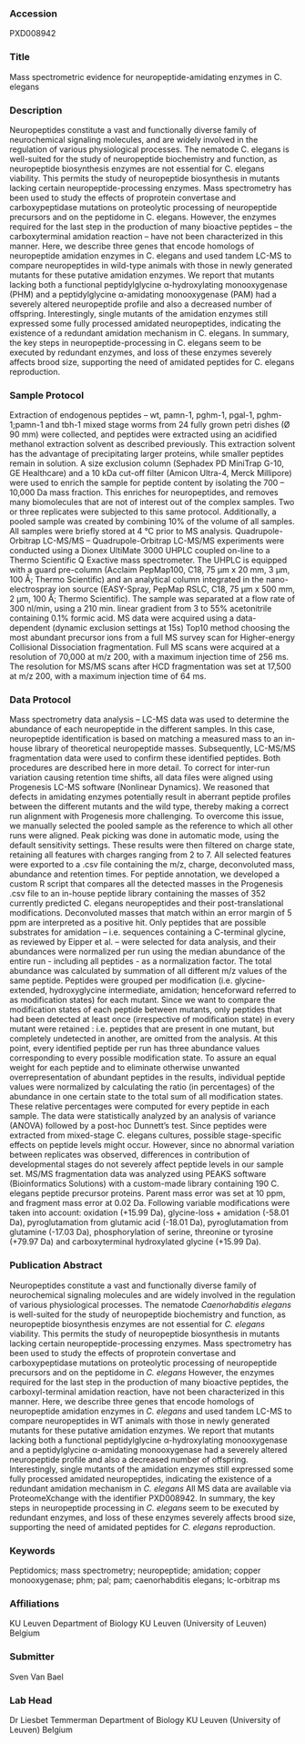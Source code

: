 ### Accession
PXD008942

### Title
Mass spectrometric evidence for neuropeptide-amidating enzymes in C. elegans

### Description
Neuropeptides constitute a vast and functionally diverse family of neurochemical signaling molecules, and are widely involved in the regulation of various physiological processes. The nematode C. elegans is well-suited for the study of neuropeptide biochemistry and function, as neuropeptide biosynthesis enzymes are not essential for C. elegans viability. This permits the study of neuropeptide biosynthesis in mutants lacking certain neuropeptide-processing enzymes. Mass spectrometry has been used to study the effects of proprotein convertase and carboxypeptidase mutations on proteolytic processing of neuropeptide precursors and on the peptidome in C. elegans. However, the enzymes required for the last step in the production of many bioactive peptides – the carboxyterminal amidation reaction – have not been characterized in this manner. Here, we describe three genes that encode homologs of neuropeptide amidation enzymes in C. elegans and used tandem LC-MS to compare neuropeptides in wild-type animals with those in newly generated mutants for these putative amidation enzymes. We report that mutants lacking both a functional peptidylglycine α-hydroxylating monooxygenase (PHM) and a peptidylglycine α-amidating monooxygenase (PAM) had a severely altered neuropeptide profile and also a decreased number of offspring. Interestingly, single mutants of the amidation enzymes still expressed some fully processed amidated neuropeptides, indicating the existence of a redundant amidation mechanism in C. elegans. In summary, the key steps in neuropeptide-processing in C. elegans seem to be executed by redundant enzymes, and loss of these enzymes severely affects brood size, supporting the need of amidated peptides for C. elegans reproduction.

### Sample Protocol
Extraction of endogenous peptides – wt, pamn-1, pghm-1, pgal-1, pghm-1;pamn-1 and tbh-1 mixed stage worms from 24 fully grown petri dishes (Ø 90 mm) were collected, and peptides were extracted using an acidified methanol extraction solvent as described previously. This extraction solvent has the advantage of precipitating larger proteins, while smaller peptides remain in solution. A size exclusion column (Sephadex PD MiniTrap G-10, GE Healthcare) and a 10 kDa cut-off filter (Amicon Ultra-4, Merck Millipore) were used to enrich the sample for peptide content by isolating the 700 – 10,000 Da mass fraction. This enriches for neuropeptides, and removes many biomolecules that are not of interest out of the complex samples. Two or three replicates were subjected to this same protocol. Additionally, a pooled sample was created by combining 10% of the volume of all samples. All samples were briefly stored at 4 °C prior to MS analysis.  Quadrupole-Orbitrap LC-MS/MS – Quadrupole-Orbitrap LC-MS/MS experiments were conducted using a Dionex UltiMate 3000 UHPLC coupled on-line to a Thermo Scientific Q Exactive mass spectrometer. The UHPLC is equipped with a guard pre-column (Acclaim PepMap100, C18, 75 µm x 20 mm, 3 µm, 100 Å; Thermo Scientific) and an analytical column integrated in the nano-electrospray ion source (EASY-Spray, PepMap RSLC, C18, 75 µm x 500 mm, 2 µm, 100 Å; Thermo Scientific). The sample was separated at a flow rate of 300 nl/min, using a 210 min. linear gradient from 3 to 55% acetonitrile containing 0.1% formic acid. MS data were acquired using a data-dependent (dynamic exclusion settings at 15s) Top10 method choosing the most abundant precursor ions from a full MS survey scan for Higher-energy Collisional Dissociation fragmentation. Full MS scans were acquired at a resolution of 70,000 at m/z 200, with a maximum injection time of 256 ms. The resolution for MS/MS scans after HCD fragmentation was set at 17,500 at m/z 200, with a maximum injection time of 64 ms.

### Data Protocol
Mass spectrometry data analysis – LC-MS data was used to determine the abundance of each neuropeptide in the different samples. In this case, neuropeptide identification is based on matching a measured mass to an in-house library of theoretical neuropeptide masses. Subsequently, LC-MS/MS fragmentation data were used to confirm these identified peptides. Both procedures are described here in more detail. To correct for inter-run variation causing retention time shifts, all data files were aligned using Progenesis LC-MS software (Nonlinear Dynamics). We reasoned that defects in amidating enzymes potentially result in aberrant peptide profiles between the different mutants and the wild type, thereby making a correct run alignment with Progenesis more challenging. To overcome this issue, we manually selected the pooled sample as the reference to which all other runs were aligned. Peak picking was done in automatic mode, using the default sensitivity settings. These results were then filtered on charge state, retaining all features with charges ranging from 2 to 7. All selected features were exported to a .csv file containing the m/z, charge, deconvoluted mass, abundance and retention times. For peptide annotation, we developed a custom R script that compares all the detected masses in the Progenesis .csv file to an in-house peptide library containing the masses of 352 currently predicted C. elegans neuropeptides and their post-translational modifications. Deconvoluted masses that match within an error margin of 5 ppm are interpreted as a positive hit. Only peptides that are possible substrates for amidation – i.e. sequences containing a C-terminal glycine, as reviewed by Eipper et al. – were selected for data analysis, and their abundances were normalized per run using the median abundance of the entire run - including all peptides - as a normalization factor. The total abundance was calculated by summation of all different m/z values of the same peptide. Peptides were grouped per modification (i.e. glycine-extended, hydroxyglycine intermediate, amidation; henceforward referred to as modification states) for each mutant. Since we want to compare the modification states of each peptide between mutants, only peptides that had been detected at least once (irrespective of modification state) in every mutant were retained : i.e. peptides that are present in one mutant, but completely undetected in another, are omitted from the analysis. At this point, every identified peptide per run has three abundance values corresponding to every possible modification state. To assure an equal weight for each peptide and to eliminate otherwise unwanted overrepresentation of abundant peptides in the results, individual peptide values were normalized by calculating the ratio (in percentages) of the abundance in one certain state to the total sum of all modification states. These relative percentages were computed for every peptide in each sample. The data were statistically analyzed by an analysis of variance (ANOVA) followed by a post-hoc Dunnett’s test. Since peptides were extracted from mixed-stage C. elegans cultures, possible stage-specific effects on peptide levels might occur. However, since no abnormal variation between replicates was observed, differences in contribution of developmental stages do not severely affect peptide levels in our sample set. MS/MS fragmentation data was analyzed using PEAKS software (Bioinformatics Solutions) with a custom-made library containing 190 C. elegans peptide precursor proteins. Parent mass error was set at 10 ppm, and fragment mass error at 0.02 Da. Following variable modifications were taken into account: oxidation (+15.99 Da), glycine-loss + amidation (-58.01 Da), pyroglutamation from glutamic acid (-18.01 Da), pyroglutamation from glutamine (-17.03 Da), phosphorylation of serine, threonine or tyrosine (+79.97 Da) and carboxyterminal hydroxylated glycine (+15.99 Da).

### Publication Abstract
Neuropeptides constitute a vast and functionally diverse family of neurochemical signaling molecules and are widely involved in the regulation of various physiological processes. The nematode <i>Caenorhabditis elegans</i> is well-suited for the study of neuropeptide biochemistry and function, as neuropeptide biosynthesis enzymes are not essential for <i>C. elegans</i> viability. This permits the study of neuropeptide biosynthesis in mutants lacking certain neuropeptide-processing enzymes. Mass spectrometry has been used to study the effects of proprotein convertase and carboxypeptidase mutations on proteolytic processing of neuropeptide precursors and on the peptidome in <i>C. elegans</i> However, the enzymes required for the last step in the production of many bioactive peptides, the carboxyl-terminal amidation reaction, have not been characterized in this manner. Here, we describe three genes that encode homologs of neuropeptide amidation enzymes in <i>C. elegans</i> and used tandem LC-MS to compare neuropeptides in WT animals with those in newly generated mutants for these putative amidation enzymes. We report that mutants lacking both a functional peptidylglycine &#x3b1;-hydroxylating monooxygenase and a peptidylglycine &#x3b1;-amidating monooxygenase had a severely altered neuropeptide profile and also a decreased number of offspring. Interestingly, single mutants of the amidation enzymes still expressed some fully processed amidated neuropeptides, indicating the existence of a redundant amidation mechanism in <i>C. elegans</i> All MS data are available via ProteomeXchange with the identifier PXD008942. In summary, the key steps in neuropeptide processing in <i>C. elegans</i> seem to be executed by redundant enzymes, and loss of these enzymes severely affects brood size, supporting the need of amidated peptides for <i>C. elegans</i> reproduction.

### Keywords
Peptidomics; mass spectrometry; neuropeptide; amidation; copper monooxygenase; phm; pal; pam; caenorhabditis elegans; lc-orbitrap ms

### Affiliations
KU Leuven
Department of Biology KU Leuven (University of Leuven) Belgium

### Submitter
Sven Van Bael

### Lab Head
Dr Liesbet Temmerman
Department of Biology KU Leuven (University of Leuven) Belgium



